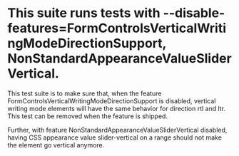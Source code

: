 # This suite runs tests with --disable-features=FormControlsVerticalWritingModeDirectionSupport, NonStandardAppearanceValueSliderVertical.

This test suite is to make sure that, when the feature FormControlsVerticalWritingModeDirectionSupport is disabled, vertical writing mode elements will have the same behavior for direction rtl and ltr. This test can be removed when the feature is shipped.

Further, with feature NonStandardAppearanceValueSliderVertical disabled, having CSS appearance value slider-vertical on a range should not make the element go vertical anymore.
